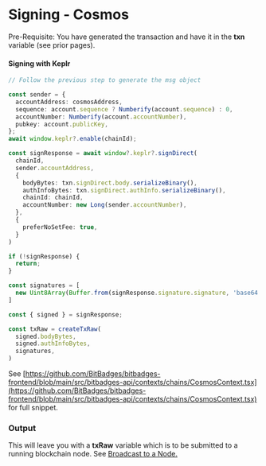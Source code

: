 # Signing - Cosmos

Pre-Requisite: You have generated the transaction and have it in the **txn** variable (see prior pages).

#### Signing with Keplr

```ts
// Follow the previous step to generate the msg object

const sender = {
  accountAddress: cosmosAddress,
  sequence: account.sequence ? Numberify(account.sequence) : 0,
  accountNumber: Numberify(account.accountNumber),
  pubkey: account.publicKey,
};
await window.keplr?.enable(chainId);

const signResponse = await window?.keplr?.signDirect(
  chainId,
  sender.accountAddress,
  {
    bodyBytes: txn.signDirect.body.serializeBinary(),
    authInfoBytes: txn.signDirect.authInfo.serializeBinary(),
    chainId: chainId,
    accountNumber: new Long(sender.accountNumber),
  },
  {
    preferNoSetFee: true,
  }
)

if (!signResponse) {
  return;
}

const signatures = [
  new Uint8Array(Buffer.from(signResponse.signature.signature, 'base64')),
]

const { signed } = signResponse;

const txRaw = createTxRaw(
  signed.bodyBytes,
  signed.authInfoBytes,
  signatures,
)
```

See [https://github.com/BitBadges/bitbadges-frontend/blob/main/src/bitbadges-api/contexts/chains/CosmosContext.tsx](https://github.com/BitBadges/bitbadges-frontend/blob/main/src/bitbadges-api/contexts/chains/CosmosContext.tsx) for full snippet.

### Output

This will leave you with a **txRaw** variable which is to be submitted to a running blockchain node. See [Broadcast to a Node.](broadcast-to-a-node.md)





###



###

####

####
